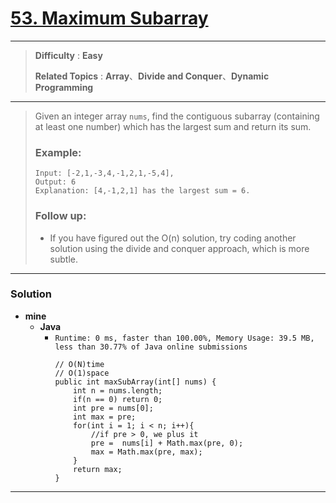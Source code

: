 # [53. Maximum Subarray](https://leetcode.com/problems/maximum-subarray/)

---

> **Difficulty** : **Easy**
>
> **Related Topics** : **Array**、**Divide and Conquer**、**Dynamic Programming**

---

> Given an integer array `nums`, find the contiguous subarray (containing at least one number) which has the largest sum and return its sum.
> 
> ### Example:
> ```
> Input: [-2,1,-3,4,-1,2,1,-5,4],
> Output: 6
> Explanation: [4,-1,2,1] has the largest sum = 6.
> ```
> 
> ### Follow up:
> * If you have figured out the O(n) solution, try coding another solution using the divide and conquer approach, which is more subtle.


---


### Solution
* **mine**
  * **Java**
    * `Runtime: 0 ms, faster than 100.00%, Memory Usage: 39.5 MB, less than 30.77% of Java online submissions`
      ```
      // O(N)time
      // O(1)space
      public int maxSubArray(int[] nums) {
          int n = nums.length;
          if(n == 0) return 0;
          int pre = nums[0];
          int max = pre;
          for(int i = 1; i < n; i++){
              //if pre > 0, we plus it
              pre =  nums[i] + Math.max(pre, 0);
              max = Math.max(pre, max);
          }
          return max;
      }
      ```


---
